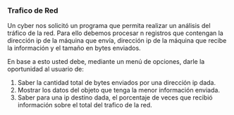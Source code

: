 ### Trafico de Red

Un cyber nos solicitó un programa que permita realizar un análisis del tráfico de la red. Para ello debemos procesar n registros que contengan la dirección ip de la máquina que envía, dirección ip de la máquina que recibe la información y el tamaño en bytes enviados.

En base a esto usted debe, mediante un menú de opciones, darle la oportunidad al usuario de:

1. Saber la cantidad total de bytes enviados por una dirección ip dada.
2. Mostrar los datos del objeto que tenga la menor información enviada.
3. Saber para una ip destino dada, el porcentaje de veces que recibió información sobre el total del trafico de la red.
